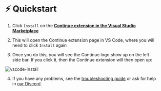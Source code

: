 # ⚡️ Quickstart

1. Click `Install` on the **[Continue extension in the Visual Studio Marketplace](https://marketplace.visualstudio.com/items?itemName=Continue.continue)**

2. This will open the Continue extension page in VS Code, where you will need to click `Install` again

3. Once you do this, you will see the Continue logo show up on the left side bar. If you click it, then the Continue extension will then open up:

![vscode-install](/img/continue-screenshot.png)

4. If you have any problems, see the [troubleshooting guide](./troubleshooting.md) or ask for help in [our Discord](https://discord.gg/NWtdYexhMs).
